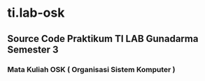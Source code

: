 # ti.lab-osk
## Source Code Praktikum TI LAB Gunadarma Semester 3 
### Mata Kuliah OSK ( Organisasi Sistem Komputer )
